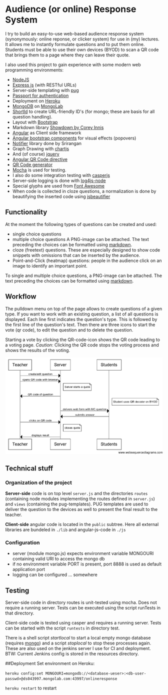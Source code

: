 # Audience (or online) Response System

I try to build an easy-to-use web-based audience response system (synonymously: online reponse, or clicker system) for use in (my) lectures.
It allows me to instantly formulate questions and to put them online. Students must be able to use their own devices (BYOD)
to scan a QR code that brings them to a page where they can leave their quote.

I also used this project to gain experience with some modern web programming environments:
* [NodeJS](http://nodejs.org)
* [Express js](http://expressjs.com) (with RESTful URLs)
* Server-side templating with [pug](http://jade-lang.com)
* [Passport for authentication](http://passportjs.org)
* Deployment on [Heroku](http://www.heroku.com)
* [MongoDB](http://www.mongodb.org) on [MongoLab](http://mongolab.com)
* [ShortId](https://github.com/dylang/shortid) to create URL-friendly ID's (for mongo; these are basis for all question handling).
* Layout with [Bootstrap](http://twitter.github.com/bootstrap/)
* Markdown library [Showdown by Corey Innis](https://github.com/coreyti/showdown)
* [Angular](http://angularjs.org) as Client side framework
* [Angular bootstrap components](http://angular-ui.github.io/bootstrap/)   for visual effects (popovers)
* [Notifier](https://github.com/Srirangan/notifer.js) library done by Srirangan
* Graph Drawing with [chartjs](http://www.chartjs.org/)
* And (of course) [jquery](http://jquery.com)
* [Angular QR Code directive](https://github.com/monospaced/angular-qrcode)
* [QR Code generator](https://github.com/kazuhikoarase/qrcode-generator)
* [Mocha](http://mochajs.org/) is used for testing.
* I also do some integration testing with [casperjs](http://casperjs.org)
* Server-side logging is done with [log4js-node](https://github.com/nomiddlename/log4js-node)
* Special glyphs are used from [Font Awesome](http://fortawesome.github.io/Font-Awesome/)
* When code is collected in cloze questions, a normalization is done by beautifying the inserted code using [jsbeautifier](https://github.com/einars/js-beautify)

## Functionality
At the moment the following types of questions can be created and used:
* single choice questions
* multiple choice questions A PNG-image can be attached. The text preceding the choices can be formatted using [markdown](http://de.wikipedia.org/wiki/Markdown).
* cloze (freetext) questions. These are especially designed to show code snippets with omissions that can be inserted by the audience.
* Point-and-Click (heatmap) questions: people in the audience click on an image to identify an important point.

To single and multiple choice questions, a PNG-image can be attached. The text preceding the choices can be formatted using [markdown](http://de.wikipedia.org/wiki/Markdown).

## Workflow
The pulldown menu on top of the page allows to create questions of a given type. If you want to work with an existing question, a list of all questions is displayed.
Each line first indicates the question's type. This is followed by the first line of the question's text. Then there are three icons to start the vote (qr code), to edit the question and to delete the question.

Starting a vote by clicking the QR-code-icon shows the QR code leading to a voting page. *Caution*: Clicking the QR code stops the voting process and shows the results of the voting.

![Usage Scenario](/resources/websequencediagrams.com/usageScenario.png)

## Technical stuff
### Organization of the project
**Server-side** code is on top level `server.js` and the directories `routes` (containing node modules implementing the routes defined in `server.js`) and `views` (containing the pug-templates).
PUG templates are used to deliver the question to the devices as well to present the final result to the teacher.


**Client-side** angular code is located in the `public` subtree. Here all external libraries are bundeled in `./lib` and angular-js-code in `./js`

### Configuration
* server (module mongo.js) expects environment variable MONGOURI containing valid URI to access the mongo db
* if no environment variable PORT is present, port 8888 is used as default application port
* logging can be configured ... somewhere

## Testing
Server-side code in directory routes is unit-tested using mocha. Does not require a running server. Tests can be executed using the script runTests in that directory.

Client-side code is tested using casper and requires a running server. Tests can be started with the script `runtests` in directory test.

There is a shell script *startlocal* to start a local empty mongo database (requires [mongo](http://www.mongodb.org)) and a script *stoplocal* to stop these processes again.
These are also used on the jenkins server I use for CI and deployment. BTW: Current Jenkins config is stored in the resources directory.


##Deployment
Set environment on Heroku:

`heroku config:set MONGOURI=mongodb://<database-ueser>:<db-user-passwd>@ds043997.mongolab.com:43997/onlineresponse`

`heroku restart` to restart